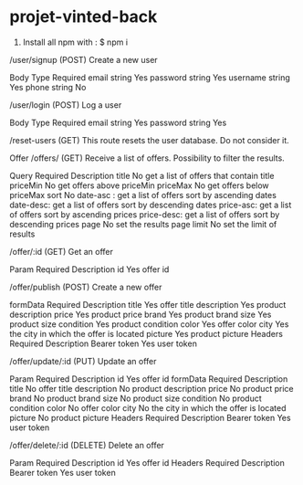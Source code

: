 # projet-vinted-back

1. Install all npm with : $ npm i

/user/signup (POST)
Create a new user

Body Type Required
email string Yes
password string Yes
username string Yes
phone string No

/user/login (POST)
Log a user

Body Type Required
email string Yes
password string Yes

/reset-users (GET)
This route resets the user database. Do not consider it.

Offer
/offers/ (GET)
Receive a list of offers. Possibility to filter the results.

Query Required Description
title No get a list of offers that contain title
priceMin No get offers above priceMin
priceMax No get offers below priceMax
sort No date-asc : get a list of offers sort by ascending dates
date-desc: get a list of offers sort by descending dates
price-asc: get a list of offers sort by ascending prices
price-desc: get a list of offers sort by descending prices
page No set the results page
limit No set the limit of results

/offer/:id (GET)
Get an offer

Param Required Description
id Yes offer id

/offer/publish (POST)
Create a new offer

formData Required Description
title Yes offer title
description Yes product description
price Yes product price
brand Yes product brand
size Yes product size
condition Yes product condition
color Yes offer color
city Yes the city in which the offer is located
picture Yes product picture
Headers Required Description
Bearer token Yes user token

/offer/update/:id (PUT)
Update an offer

Param Required Description
id Yes offer id
formData Required Description
title No offer title
description No product description
price No product price
brand No product brand
size No product size
condition No product condition
color No offer color
city No the city in which the offer is located
picture No product picture
Headers Required Description
Bearer token Yes user token

/offer/delete/:id (DELETE)
Delete an offer

Param Required Description
id Yes offer id
Headers Required Description
Bearer token Yes user token

